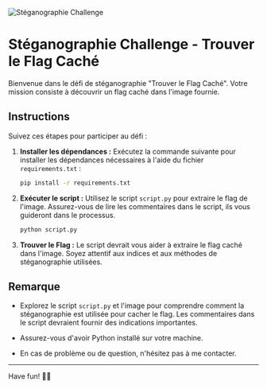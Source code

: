 ![Stéganographie Challenge](https://www.cybersecurity-guide.com/wp-content/uploads/2021/10/steganographie-1280x640.jpg)

# Stéganographie Challenge - Trouver le Flag Caché

Bienvenue dans le défi de stéganographie "Trouver le Flag Caché". Votre mission consiste à découvrir un flag caché dans l'image fournie.

## Instructions

Suivez ces étapes pour participer au défi :

1. **Installer les dépendances :** Exécutez la commande suivante pour installer les dépendances nécessaires à l'aide du fichier `requirements.txt` :

    ```bash
    pip install -r requirements.txt
    ```

2. **Exécuter le script :** Utilisez le script `script.py` pour extraire le flag de l'image. Assurez-vous de lire les commentaires dans le script, ils vous guideront dans le processus.

    ```bash
    python script.py
    ```

3. **Trouver le Flag :** Le script devrait vous aider à extraire le flag caché dans l'image. Soyez attentif aux indices et aux méthodes de stéganographie utilisées.

## Remarque

- Explorez le script `script.py` et l'image pour comprendre comment la stéganographie est utilisée pour cacher le flag. Les commentaires dans le script devraient fournir des indications importantes.

- Assurez-vous d'avoir Python installé sur votre machine.

- En cas de problème ou de question, n'hésitez pas à me contacter.

---

Have fun! 🕵️‍♂️
